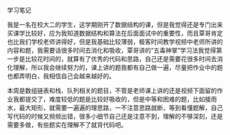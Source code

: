 学习笔记

​		我是一名在校大二的学生，这学期刚开了数据结构的课，但是我觉得还是专门出来买课学比较好，应为我知道数据结构和算法在后面面试中的重要性，而且覃哥肯定也比我们学校老师讲得好，但是我基础比较薄弱，极客时间教学视频中老师所讲的内容和题，我需要话很多时间去消化和吸收，覃哥讲的“五毒神掌”学习法我觉得第一步是比较花时间的，就算有了优秀的代码和思路，自己还是需要花很多时间去消化理解，所以我会继续努力的，课上讲的题我都有自己做一遍，尽量把作业中的题也都弄明白，我相信自己会越来越好的。

​		本周是数组链表和栈、队列相关的题目，不管是老师课上讲的还是视频下面留的作业我都提交了，难度较低的题是比较好吸收的，但是中等和困难的题，比如接雨水，最大矩形，就需要一遍遍的理思路，一不注意思路就断，等到看懂题解，自己写代码的时候又频频出错，很多小细节自己还是注意不到，理解的不够深刻，还是需要多做，有些题实在理解不了就背代码吧。